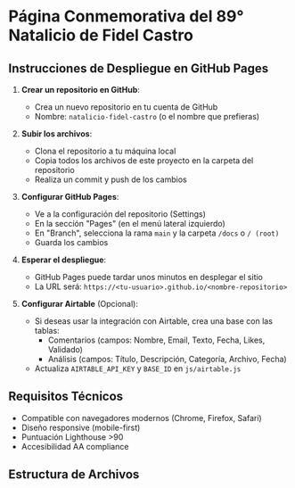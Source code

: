 # Página Conmemorativa del 89° Natalicio de Fidel Castro

## Instrucciones de Despliegue en GitHub Pages

1. **Crear un repositorio en GitHub**:
   - Crea un nuevo repositorio en tu cuenta de GitHub
   - Nombre: `natalicio-fidel-castro` (o el nombre que prefieras)

2. **Subir los archivos**:
   - Clona el repositorio a tu máquina local
   - Copia todos los archivos de este proyecto en la carpeta del repositorio
   - Realiza un commit y push de los cambios

3. **Configurar GitHub Pages**:
   - Ve a la configuración del repositorio (Settings)
   - En la sección "Pages" (en el menú lateral izquierdo)
   - En "Branch", selecciona la rama `main` y la carpeta `/docs` o `/ (root)`
   - Guarda los cambios

4. **Esperar el despliegue**:
   - GitHub Pages puede tardar unos minutos en desplegar el sitio
   - La URL será: `https://<tu-usuario>.github.io/<nombre-repositorio>`

5. **Configurar Airtable** (Opcional):
   - Si deseas usar la integración con Airtable, crea una base con las tablas:
     - Comentarios (campos: Nombre, Email, Texto, Fecha, Likes, Validado)
     - Análisis (campos: Título, Descripción, Categoría, Archivo, Fecha)
   - Actualiza `AIRTABLE_API_KEY` y `BASE_ID` en `js/airtable.js`

## Requisitos Técnicos

- Compatible con navegadores modernos (Chrome, Firefox, Safari)
- Diseño responsive (mobile-first)
- Puntuación Lighthouse >90
- Accesibilidad AA compliance

## Estructura de Archivos
